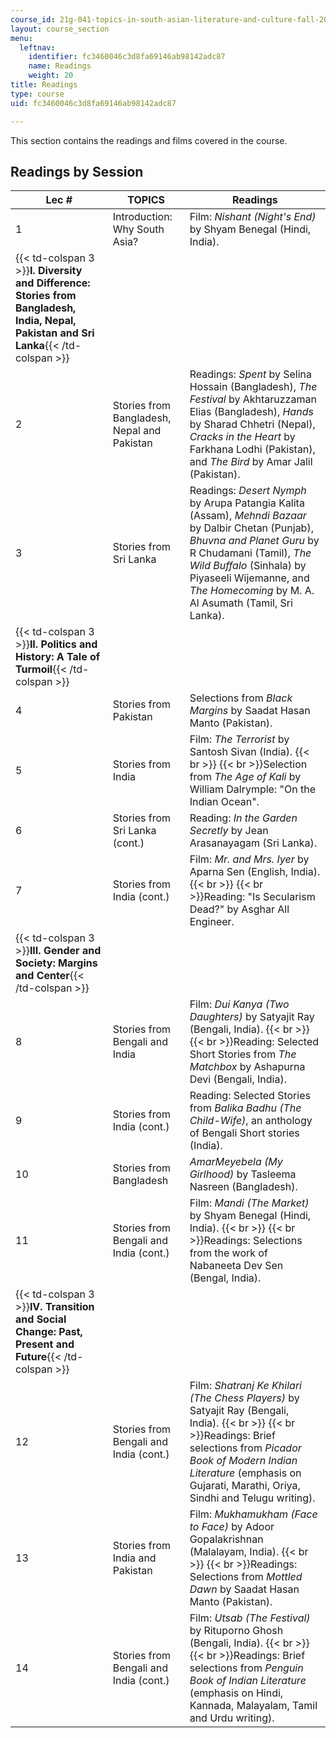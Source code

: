 ```yaml
---
course_id: 21g-041-topics-in-south-asian-literature-and-culture-fall-2004
layout: course_section
menu:
  leftnav:
    identifier: fc3460046c3d8fa69146ab98142adc87
    name: Readings
    weight: 20
title: Readings
type: course
uid: fc3460046c3d8fa69146ab98142adc87

---
```


This section contains the readings and films covered in the course.

Readings by Session
-------------------

| Lec # | TOPICS | Readings |
| --- | --- | --- |
| 1 | Introduction: Why South Asia? | Film: _Nishant (Night's End)_ by Shyam Benegal (Hindi, India). |
| {{< td-colspan 3 >}}**I. Diversity and Difference: Stories from Bangladesh, India, Nepal, Pakistan and Sri Lanka**{{< /td-colspan >}} |||
| 2 | Stories from Bangladesh, Nepal and Pakistan | Readings: _Spent_ by Selina Hossain (Bangladesh), _The Festival_ by Akhtaruzzaman Elias (Bangladesh), _Hands_ by Sharad Chhetri (Nepal), _Cracks in the Heart_ by Farkhana Lodhi (Pakistan), and _The Bird_ by Amar Jalil (Pakistan). |
| 3 | Stories from Sri Lanka | Readings: _Desert Nymph_ by Arupa Patangia Kalita (Assam), _Mehndi Bazaar_ by Dalbir Chetan (Punjab), _Bhuvna and Planet Guru_ by R Chudamani (Tamil), _The Wild Buffalo_ (Sinhala) by Piyaseeli Wijemanne, and _The Homecoming_ by M. A. Al Asumath (Tamil, Sri Lanka). |
| {{< td-colspan 3 >}}**II. Politics and History: A Tale of Turmoil**{{< /td-colspan >}} |||
| 4 | Stories from Pakistan | Selections from _Black Margins_ by Saadat Hasan Manto (Pakistan). |
| 5 | Stories from India | Film: _The Terrorist_ by Santosh Sivan (India).  {{< br >}}  {{< br >}}Selection from _The Age of Kali_ by William Dalrymple: "On the Indian Ocean". |
| 6 | Stories from Sri Lanka (cont.) | Reading: _In the Garden Secretly_ by Jean Arasanayagam (Sri Lanka). |
| 7 | Stories from India (cont.) | Film: _Mr. and Mrs. Iyer_ by Aparna Sen (English, India).  {{< br >}}  {{< br >}}Reading: "Is Secularism Dead?" by Asghar All Engineer. |
| {{< td-colspan 3 >}}**III. Gender and Society: Margins and Center**{{< /td-colspan >}} |||
| 8 | Stories from Bengali and India | Film: _Dui Kanya (Two Daughters)_ by Satyajit Ray (Bengali, India).  {{< br >}}  {{< br >}}Reading: Selected Short Stories from _The Matchbox_ by Ashapurna Devi (Bengali, India). |
| 9 | Stories from India (cont.) | Reading: Selected Stories from _Balika Badhu (The Child-Wife)_, an anthology of Bengali Short stories (India). |
| 10 | Stories from Bangladesh | _AmarMeyebela (My Girlhood)_ by Tasleema Nasreen (Bangladesh). |
| 11 | Stories from Bengali and India (cont.) | Film: _Mandi (The Market)_ by Shyam Benegal (Hindi, India).  {{< br >}}  {{< br >}}Readings: Selections from the work of Nabaneeta Dev Sen (Bengal, India). |
| {{< td-colspan 3 >}}**IV. Transition and Social Change: Past, Present and Future**{{< /td-colspan >}} |||
| 12 | Stories from Bengali and India (cont.) | Film: _Shatranj Ke Khilari (The Chess Players)_ by Satyajit Ray (Bengali, India).  {{< br >}}  {{< br >}}Readings: Brief selections from _Picador Book of Modern Indian Literature_ (emphasis on Gujarati, Marathi, Oriya, Sindhi and Telugu writing). |
| 13 | Stories from India and Pakistan | Film: _Mukhamukham (Face to Face)_ by Adoor Gopalakrishnan (Malalayam, India).  {{< br >}}  {{< br >}}Readings: Selections from _Mottled Dawn_ by Saadat Hasan Manto (Pakistan). |
| 14 | Stories from Bengali and India (cont.) | Film: _Utsab (The Festival)_ by Rituporno Ghosh (Bengali, India).  {{< br >}}  {{< br >}}Readings: Brief selections from _Penguin Book of Indian Literature_ (emphasis on Hindi, Kannada, Malayalam, Tamil and Urdu writing).